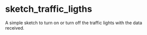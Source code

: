 # sketch_traffic_ligths
A simple sketch to turn on or turn off the traffic lights with the data received.
